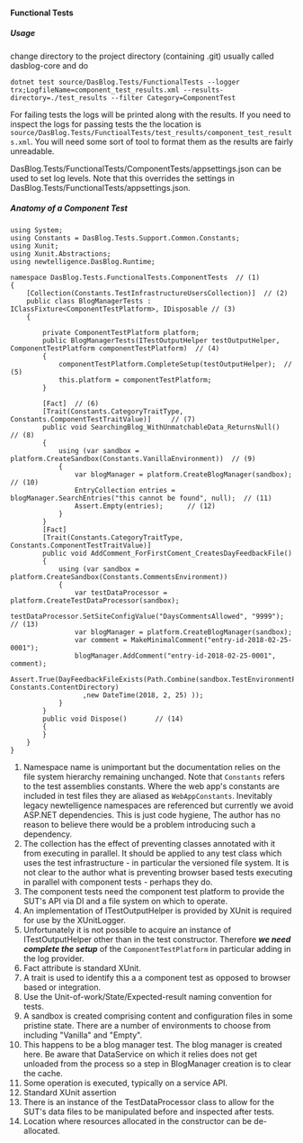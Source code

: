 #### Functional Tests

##### Usage
change directory to the project directory (containing .git) usually called dasblog-core and do
```
dotnet test source/DasBlog.Tests/FunctionalTests --logger trx;LogfileName=component_test_results.xml --results-directory=./test_results --filter Category=ComponentTest
``` 
For failing tests the logs will be printed along with the results.  If you need to inspect the logs for passing tests
the the location  is `source/DasBlog.Tests/FunctioalTests/test_results/component_test_results.xml`.  You will
need some sort of tool to format them as the results are fairly unreadable.

DasBlog.Tests/FunctionalTests/ComponentTests/appsettings.json can be used to set log levels.  Note that this
overrides the settings in DasBlog.Tests/FunctionalTests/appsettings.json.


##### Anatomy of a Component Test
```
using System;
using Constants = DasBlog.Tests.Support.Common.Constants;
using Xunit;
using Xunit.Abstractions;
using newtelligence.DasBlog.Runtime;

namespace DasBlog.Tests.FunctionalTests.ComponentTests	// (1)
{
	[Collection(Constants.TestInfrastructureUsersCollection)]  // (2)
	public class BlogManagerTests : IClassFixture<ComponentTestPlatform>, IDisposable // (3)
	{

		private ComponentTestPlatform platform;
		public BlogManagerTests(ITestOutputHelper testOutputHelper, ComponentTestPlatform componentTestPlatform)  // (4)
		{
			componentTestPlatform.CompleteSetup(testOutputHelper);  // (5)
			this.platform = componentTestPlatform;
		}

		[Fact]	// (6)
		[Trait(Constants.CategoryTraitType, Constants.ComponentTestTraitValue)]		// (7)
		public void SearchingBlog_WithUnmatchableData_ReturnsNull()		// (8)
		{
			using (var sandbox = platform.CreateSandbox(Constants.VanillaEnvironment))  // (9)
			{
				var blogManager = platform.CreateBlogManager(sandbox);		// (10)
				EntryCollection entries = blogManager.SearchEntries("this cannot be found", null);  // (11)
				Assert.Empty(entries);		// (12)
			}
		}
		[Fact]
		[Trait(Constants.CategoryTraitType, Constants.ComponentTestTraitValue)]
		public void AddComment_ForFirstComent_CreatesDayFeedbackFile()
		{
			using (var sandbox = platform.CreateSandbox(Constants.CommentsEnvironment))
			{
				var testDataProcessor = platform.CreateTestDataProcessor(sandbox);
				testDataProcessor.SetSiteConfigValue("DaysCommentsAllowed", "9999");		// (13)
				var blogManager = platform.CreateBlogManager(sandbox);
				var comment = MakeMinimalComment("entry-id-2018-02-25-0001");
				blogManager.AddComment("entry-id-2018-02-25-0001", comment);
				Assert.True(DayFeedbackFileExists(Path.Combine(sandbox.TestEnvironmentPath, Constants.ContentDirectory)
				  ,new DateTime(2018, 2, 25) ));
			}
		}
		public void Dispose()		// (14)
		{
		}
	}
}
```
1. Namespace name is unimportant but the documentation relies on the file system hierarchy remaining unchanged.  Note
that `Constants` refers to the test assemblies constants.  Where the web app's constants are included in test files
they are aliased as `WebAppConstants`.  Inevitably legacy newtelligence namespaces are referenced but currently we
avoid ASP.NET dependencies.  This is just code hygiene,  The author has no reason to believe there would be a problem
introducing such a dependency.
2. The collection has the effect of preventing classes annotated with it from executing in parallel.  It should be applied
to any test class which uses the test infrastructure - in particular the versioned file system.  It is not clear to the
author what is preventing browser based tests executing in parallel with component tests - perhaps they do.
3. The component tests need the component test platform to provide the SUT's API via DI
and a file system on which to operate.
4. An implementation of ITestOutputHelper is provided by XUnit is required for use by the XUnitLogger.
5. Unfortunately it is not possible to acquire an instance of ITestOutputHelper other than in the test constructor.
Therefore **_we need complete the setup_** of the `ComponentTestPlatform` in particular adding in the log provider.
6. Fact attribute is standard XUnit.
7. A trait is used to identify this a a component test as opposed to browser based or integration.
8. Use the Unit-of-work/State/Expected-result naming convention for tests.
9. A sandbox is created comprising content and configuration files in some pristine state.  There are a number of
environments to choose from including "Vanilla" and "Empty".
10. This happens to be a blog manager test.  The blog manager is created here.  Be aware that DataService on which it
relies does not get unloaded from the process so a step in BlogManager creation is to clear the cache.
11. Some operation is executed, typically on a service API.
12. Standard XUnit assertion
13. There is an instance of the TestDataProcessor class to allow for the SUT's data files to be manipulated before and
inspected after tests.
14. Location where resources allocated in the constructor can be de-allocated.